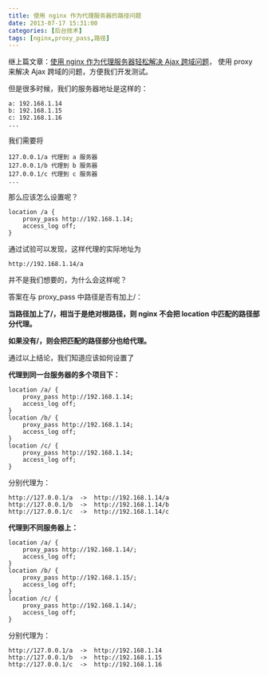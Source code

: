 ```yaml
---
title: 使用 nginx 作为代理服务器的路径问题
date: 2013-07-17 15:31:00
categories: [后台技术]
tags: [nginx,proxy_pass,路径]
---
```


继上篇文章：[使用 nginx 作为代理服务器轻松解决 Ajax 跨域问题](http://qing.blog.sina.com.cn/2292826740/88a9c27433001xt5.html)，
使用 proxy 来解决 Ajax 跨域的问题，方便我们开发测试。

但是很多时候，我们的服务器地址是这样的：

	a: 192.168.1.14
	b: 192.168.1.15
	c: 192.168.1.16
	...

我们需要将

	127.0.0.1/a 代理到 a 服务器
	127.0.0.1/b 代理到 b 服务器
	127.0.0.1/c 代理到 c 服务器
	...

那么应该怎么设置呢？

	location /a {   
		proxy_pass http://192.168.1.14;
		access_log off;
	}
	
通过试验可以发现，这样代理的实际地址为

	http://192.168.1.14/a
	
并不是我们想要的，为什么会这样呢？

答案在与 proxy_pass 中路径是否有加上/：

**当路径加上了/，相当于是绝对根路径，则 nginx 不会把 location 中匹配的路径部分代理。**

**如果没有/，则会把匹配的路径部分也给代理。**

通过以上结论，我们知道应该如何设置了

**代理到同一台服务器的多个项目下：**

	location /a/ {   
		proxy_pass http://192.168.1.14;
		access_log off;
	}
	location /b/ {   
		proxy_pass http://192.168.1.14;
		access_log off;
	}
	location /c/ {   
		proxy_pass http://192.168.1.14;
		access_log off;
	}
	
分别代理为：

	http://127.0.0.1/a  ->  http://192.168.1.14/a
	http://127.0.0.1/b  ->  http://192.168.1.14/b
	http://127.0.0.1/c  ->  http://192.168.1.14/c
	
**代理到不同服务器上：**

	location /a/ {   
		proxy_pass http://192.168.1.14/;
		access_log off;
	}
	location /b/ {   
		proxy_pass http://192.168.1.15/;
		access_log off;
	}
	location /c/ {   
		proxy_pass http://192.168.1.14/;
		access_log off;
	}
	
分别代理为：

	http://127.0.0.1/a  ->  http://192.168.1.14
	http://127.0.0.1/b  ->  http://192.168.1.15
	http://127.0.0.1/c  ->  http://192.168.1.16
